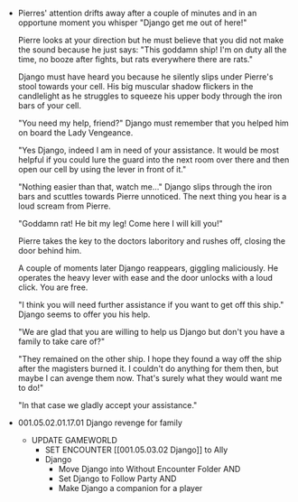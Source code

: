 - Pierres' attention drifts away after a couple of minutes and in an opportune moment you whisper "Django get me out of here!"
  
  Pierre looks at your direction but he must believe that you did not make the sound because he just says: "This goddamn ship! I'm on duty all the time, no booze after fights, but rats everywhere there are rats."
  
  Django must have heard you because he silently slips under Pierre's stool towards your cell. His big muscular shadow flickers in the candlelight as he struggles to squeeze his upper body through the iron bars of your cell.
  
  "You need my help, friend?" Django must remember that you helped him on board the Lady Vengeance.
  
  "Yes Django, indeed I am in need of your assistance. It would be most helpful if you could lure the guard into the next room over there and then open our cell by using the lever in front of it."
  
  "Nothing easier than that, watch me..." Django slips through the iron bars and scuttles towards Pierre unnoticed. The next thing you hear is a loud scream from Pierre.
  
  "Goddamn rat! He bit my leg! Come here I will kill you!"
  
  Pierre takes the key to the doctors laboritory and rushes off, closing the door behind him.
  
  A couple of moments later Django reappears, giggling maliciously. He operates the heavy lever with ease and the door unlocks with a loud click. You are free.
  
  "I think you will need further assistance if you want to get off this ship." Django seems to offer you his help.
  
  "We are glad that you are willing to help us Django but don't you have a family to take care of?"
  
  "They remained on the other ship. I hope they found a way off the ship after the magisters burned it. I couldn't do anything for them then, but maybe I can avenge them now. That's surely what they would want me to do!"
  
  "In that case we gladly accept your assistance."
- 001.05.02.01.17.01 Django revenge for family
	- UPDATE GAMEWORLD
		- SET ENCOUNTER [[001.05.03.02 Django]] to Ally
		- Django
			- Move Django into Without Encounter Folder AND
			- Set Django to Follow Party AND
			- Make Django a companion for a player